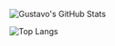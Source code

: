 ![Gustavo's GitHub Stats](https://github-readme-stats.vercel.app/api?username=njrgustavo&show_icons=true&theme=radical)

![Top Langs](https://github-readme-stats.vercel.app/api/top-langs/?username=njrgustavo&layout=compact&theme=radical)

